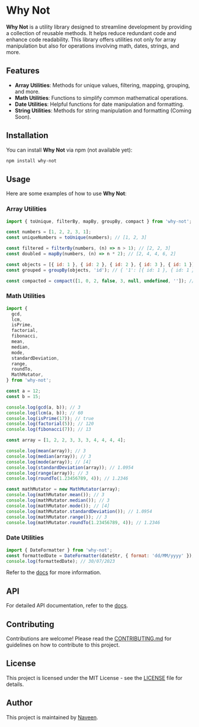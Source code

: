 # Why Not

**Why Not** is a utility library designed to streamline development by providing a collection of reusable methods. It helps reduce redundant code and enhance code readability. This library offers utilities not only for array manipulation but also for operations involving math, dates, strings, and more.

## Features

- **Array Utilities**: Methods for unique values, filtering, mapping, grouping, and more.
- **Math Utilities**: Functions to simplify common mathematical operations.
- **Date Utilities**: Helpful functions for date manipulation and formatting.
- **String Utilities**: Methods for string manipulation and formatting (Coming Soon).

## Installation

You can install **Why Not** via npm (not available yet):

```bash
npm install why-not
```

## Usage

Here are some examples of how to use **Why Not**:

### Array Utilities

```js
import { toUnique, filterBy, mapBy, groupBy, compact } from 'why-not';

const numbers = [1, 2, 2, 3, 1];
const uniqueNumbers = toUnique(numbers); // [1, 2, 3]

const filtered = filterBy(numbers, (n) => n > 1); // [2, 2, 3]
const doubled = mapBy(numbers, (n) => n * 2); // [2, 4, 4, 6, 2]

const objects = [{ id: 1 }, { id: 2 }, { id: 2 }, { id: 3 }, { id: 1 }];
const grouped = groupBy(objects, 'id'); // { '1': [{ id: 1 }, { id: 1 }], '2': [{ id: 2 }, { id: 2 }], '3': [{ id: 3 }] }

const compacted = compact([1, 0, 2, false, 3, null, undefined, '']); // [1, 2, 3]
```

### Math Utilities

```js
import {
  gcd,
  lcm,
  isPrime,
  factorial,
  fibonacci,
  mean,
  median,
  mode,
  standardDeviation,
  range,
  roundTo,
  MathMutator,
} from 'why-not';

const a = 12;
const b = 15;

console.log(gcd(a, b)); // 3
console.log(lcm(a, b)); // 60
console.log(isPrime(17)); // true
console.log(factorial(5)); // 120
console.log(fibonacci(7)); // 13

const array = [1, 2, 2, 3, 3, 3, 4, 4, 4, 4];

console.log(mean(array)); // 3
console.log(median(array)); // 3
console.log(mode(array)); // [4]
console.log(standardDeviation(array)); // 1.0954
console.log(range(array)); // 3
console.log(roundTo(1.23456789, 4)); // 1.2346

const mathMutator = new MathMutator(array);
console.log(mathMutator.mean()); // 3
console.log(mathMutator.median()); // 3
console.log(mathMutator.mode()); // [4]
console.log(mathMutator.standardDeviation()); // 1.0954
console.log(mathMutator.range()); // 3
console.log(mathMutator.roundTo(1.23456789, 4)); // 1.2346
```

### Date Utilities

```js
import { DateFormatter } from 'why-not';
const formattedDate = DateFormatter(dateStr, { format: 'dd/MM/yyyy' });
console.log(formattedDate); // 30/07/2023
```

Refer to the [docs](./docs/Introduction.md) for more information.

## API

For detailed API documentation, refer to the [docs](./docs/Introduction.md).

## Contributing

Contributions are welcome! Please read the [CONTRIBUTING.md](./CONTRIBUTING.md) for guidelines on how to contribute to this project.

## License

This project is licensed under the MIT License - see the [LICENSE](./LICENSE) file for details.

## Author

This project is maintained by [Naveen](https://github.com/Naveen2070).
